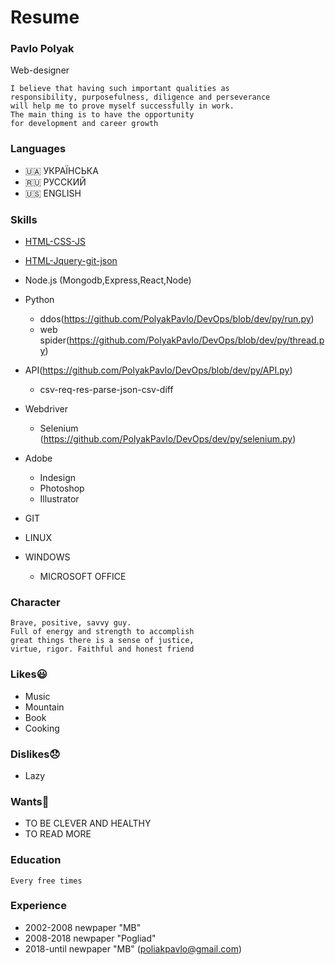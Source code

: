 # Resume

### Pavlo Polyak
 Web-designer

```
I believe that having such important qualities as 
responsibility, purposefulness, diligence and perseverance 
will help me to prove myself successfully in work. 
The main thing is to have the opportunity 
for development and career growth
```

### Languages
- 🇺🇦 УКРАЇНСЬКА
- 🇷🇺 РУССКИЙ
- 🇺🇸 ENGLISH

### Skills
- [HTML-CSS-JS](https://deathbarmaglot.github.io/tigr/)
- [HTML-Jquery-git-json](https://deathbarmaglot.github.io/perevez/)
- Node.js (Mongodb,Express,React,Node)
   
- Python
  - ddos(https://github.com/PolyakPavlo/DevOps/blob/dev/py/run.py)
  - web spider(https://github.com/PolyakPavlo/DevOps/blob/dev/py/thread.py)
- API(https://github.com/PolyakPavlo/DevOps/blob/dev/py/API.py)
  - csv-req-res-parse-json-csv-diff
- Webdriver
  - Selenium (https://github.com/PolyakPavlo/DevOps/dev/py/selenium.py)

- Adobe
  - Indesign
  - Photoshop
  - Illustrator

- GIT
- LINUX
- WINDOWS
  - MICROSOFT OFFICE

### Character

```
Brave, positive, savvy guy. 
Full of energy and strength to accomplish 
great things there is a sense of justice, 
virtue, rigor. Faithful and honest friend
```

### Likes😃
- Music
- Mountain
- Book
- Cooking

### Dislikes😞
- Lazy

### Wants🥺
- TO BE CLEVER AND HEALTHY 
- TO READ MORE

### Education
    Every free times

### Experience
- 2002-2008 newpaper "MB"
- 2008-2018 newpaper "Pogliad"
- 2018-until newpaper "MB"
(poliakpavlo@gmail.com)
